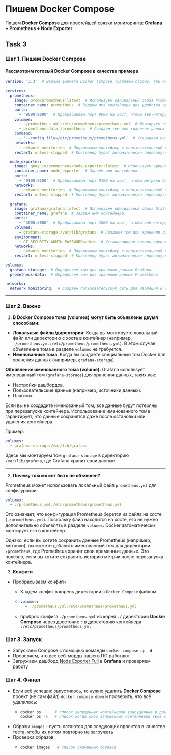 # Пишем Docker Compose

Пишем **Docker Compose** для простейшей связки мониторинга: **Grafana + Prometheus + Node Exporter**.

## Task 3

### Шаг 1. Пишем **Docker Compose**

#### Рассмотрим готовый Docker Compose в качестве примера

```yaml
version: '3.3'  # Версия формата Docker Compose (удаляем строку, так как может возникнуть конфликт версий на разных Docker Compose).

services:
  prometheus:
    image: prom/prometheus:latest  # Используем официальный образ Prometheus с тегом latest.
    container_name: prometheus  # Задаем имя контейнера для удобства идентификации.
    ports:
      - "9090:9090"  # Пробрасываем порт 9090 на хост, чтобы веб-интерфейс Prometheus был доступен.
    volumes:
      - ./prometheus.yml:/etc/prometheus/prometheus.yml  # Монтируем локальный файл конфигурации Prometheus в контейнер.
      - prometheus-data:/prometheus  # Создаем том для хранения данных Prometheus. Сохранит историю метрик после перезапуска контейнера.
    command:
      - '--config.file=/etc/prometheus/prometheus.yml'  # Указываем путь к конфигурационному файлу внутри контейнера.
    networks:
      - network_monitoring  # Подключаем контейнер к пользовательской сети network_monitoring.
    restart: unless-stopped  # Контейнер будет автоматически перезапускаться, если он остановлен не вручную.

  node_exporter:
    image: quay.io/prometheus/node-exporter:latest  # Используем официальный образ Node Exporter с тегом latest.
    container_name: node_exporter  # Задаем имя контейнера.
    ports:
      - "9100:9100"  # Пробрасываем порт 9100 на хост, чтобы метрики были доступны.
    networks:
      - network_monitoring  # Подключаем контейнер к пользовательской сети network_monitoring.
    restart: unless-stopped  # Контейнер будет автоматически перезапускаться, если он остановлен не вручную.

  grafana:
    image: grafana/grafana:latest  # Используем официальный образ Grafana с тегом latest.
    container_name: grafana  # Задаем имя контейнера.
    ports:
      - "3000:3000"  # Пробрасываем порт 3000 на хост, чтобы веб-интерфейс Grafana был доступен.
    volumes:
      - grafana-storage:/var/lib/grafana  # Создаем том для хранения данных Grafana (например, дашбордов).
    environment:
      - GF_SECURITY_ADMIN_PASSWORD=admin  # Устанавливаем пароль администратора Grafana по умолчанию.
    networks:
      - network_monitoring  # Подключаем контейнер к пользовательской сети network_monitoring.
    restart: unless-stopped  # Контейнер будет автоматически перезапускаться, если он остановлен не вручную.

volumes:
  grafana-storage:  # Определяем том для хранения данных Grafana.
  prometheus-data:  # Определяем том для хранения данных Prometheus.

networks:
  network_monitoring:  # Создаем пользовательскую сеть для изоляции и связи контейнеров.
```

---

### Шаг 2. Важно

1. **В Docker Compose тома (volumes) могут быть объявлены двумя способами:**
- **Локальные файлы/директории**: Когда вы монтируете локальный файл или директорию с хоста в контейнер (например, `./prometheus.yml:/etc/prometheus/prometheus.yml`). В этом случае объявление тома в разделе `volumes` не требуется.
- **Именованные тома**: Когда вы создаете специальный том Docker для хранения данных (например, `grafana-storage`).

**Объявление именованного тома (volume).**
Grafana использует именованный том (`grafana-storage`) для хранения данных, таких как:
- Настройки дашбордов.
- Пользовательские данные (например, источники данных).
- Плагины.

Если вы не создадите именованный том, все данные будут потеряны при перезапуске контейнера. Использование именованного тома гарантирует, что данные сохранятся даже после остановки или удаления контейнера.

Пример:
```yaml
volumes:
  - grafana-storage:/var/lib/grafana
```
Здесь мы монтируем том `grafana-storage` в директорию `/var/lib/grafana`, где Grafana хранит свои данные.

---

2. **Почему том может быть не объявлен?**

Prometheus может использовать локальный файл `prometheus.yml` для конфигурации:
```yaml
volumes:
  - ./prometheus.yml:/etc/prometheus/prometheus.yml
```
Это означает, что конфигурация Prometheus берется из файла на хосте (`./prometheus.yml`). Поскольку файл находится на хосте, его не нужно дополнительно объявлять в разделе `volumes`. Docker автоматически монтирует его в контейнер.

Однако, если вы хотите сохранить данные Prometheus (например, метрики), вы можете добавить именованный том для директории `/prometheus`, где Prometheus хранит свои временные данные. Это полезно, если вы хотите сохранить историю метрик после перезапуска контейнера.


3. **Конфиги**
- Пробрасываем конфиги
  - Кладем конфиг в корень директории с `Docker Compose` файлом

  - ```yaml
    volumes:
      - ./prometheus.yml:/etc/prometheus/prometheus.yml
    ```
  - проброс конфига `./prometheus.yml` из корня `./` директории **Docker Compose** через двоеточие `:` в директорию контейнера `:/etc/prometheus/prometheus.yml`


### Шаг 3. Запуск
- Запускаем Compose с помощью команды `docker compose up -d`
- Проверяем, что все веб-морды нашего ПО работают
- Загружаем дашборд [Node Exporter Full](https://grafana.com/grafana/dashboards/1860-node-exporter-full/) в **Grafana** и проверяем работу

### Шаг 4. Финал
- Если всё успешно запустилось, то нужно удалить **Docker Compose** проект (не сам файл) `docker compose down` и проверить, что всё удалилось:
  - ```bash
    docker ps      # список запущенных контейнеров (запущенные в данный момент)
    docker ps -a   # список когда либо запущенных контейнеров (все стопнутые контейнеры в ожидании)
    ```
- Образы `images` - пусть остаются для следующих проектов в качестве теста, чтобы их потом повторно не загружать
- Проверка образов
  - ```bash
    docker images   # список скачанных образов
    ```
